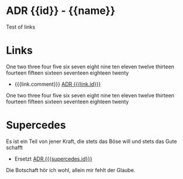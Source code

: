 <!--{{template.comment}}-->

# ADR {{id}} - {{name}}

Test of links

# Links

One two three four five six seven
eight nine ten eleven twelve thirteen
fourteen fifteen sixteen seventeen
eighteen twenty

* {{{link.comment}}} [ADR {{{link.id}}}]({{{link.file}}})

One two three four five six seven
eight nine ten eleven twelve thirteen
fourteen fifteen sixteen seventeen
eighteen twenty

# Supercedes

Es ist ein Teil von jener Kraft, die stets das Böse will 
und stets das Gute schafft

* Ersetzt [ADR {{{supercedes.id}}}]({{{supercedes.file}}})

Die Botschaft hör ich wohl, allein mir fehlt der Glaube.
